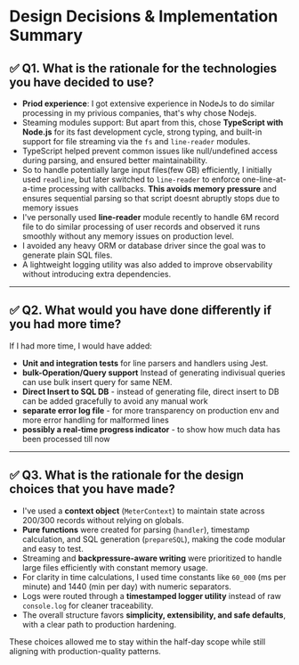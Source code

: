 # Design Decisions & Implementation Summary

## ✅ Q1. What is the rationale for the technologies you have decided to use?

- **Priod experience**: I got extensive experience in NodeJs to do similar processing in my privious companies,
that's why chose Nodejs. 
- Steaming modules support: But apart from this, chose  **TypeScript with Node.js** for its fast development cycle, strong typing, and built-in support for file streaming via the `fs` and `line-reader` modules. 
- TypeScript helped prevent common issues like null/undefined access during parsing, and ensured better maintainability.
- So to handle potentially large input files(few GB) efficiently, I initially used `readline`, but later switched to `line-reader` to enforce one-line-at-a-time processing with callbacks. **This avoids memory pressure** and ensures sequential parsing so that script doesnt abruptly stops due to memory issues
- I've personally used **line-reader** module recently to handle 6M record file to do similar processing of user records and observed it runs smoothly without any memory issues on production level.
- I avoided any heavy ORM or database driver since the goal was to generate plain SQL files. 
- A lightweight logging utility was also added to improve observability without introducing extra dependencies.

---

## ✅ Q2. What would you have done differently if you had more time?

If I had more time, I would have added:

- **Unit and integration tests** for line parsers and handlers using Jest.
- **bulk-Operation/Query support** Instead of generating indivisual queries can use bulk insert query for same NEM.
- **Direct Insert to SQL DB** - instead of generating file, direct insert to DB can be added gracefully to avoid any manual work
- **separate error log file** - for more transparency on production env and more error handling for malformed lines
- **possibly a real-time progress indicator** - to show how much data has been processed till now

---

## ✅ Q3. What is the rationale for the design choices that you have made?

- I've used a **context object** (`MeterContext`) to maintain state across 200/300 records without relying on globals.
- **Pure functions** were created for parsing (`handler`), timestamp calculation, and SQL generation (`prepareSQL`), making the code modular and easy to test.
- Streaming and **backpressure-aware writing** were prioritized to handle large files efficiently with constant memory usage.
- For clarity in time calculations, I used time constants like `60_000` (ms per minute) and 1440 (min per day) with numeric separators.
- Logs were routed through a **timestamped logger utility** instead of raw `console.log` for cleaner traceability.
- The overall structure favors **simplicity, extensibility, and safe defaults**, with a clear path to production hardening.

These choices allowed me to stay within the half-day scope while still aligning with production-quality patterns.
